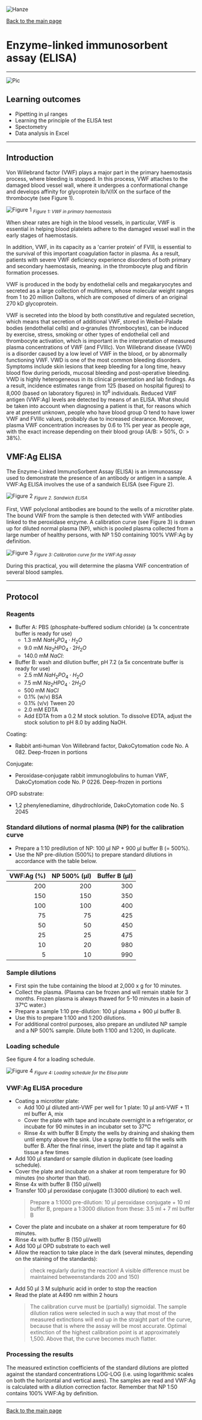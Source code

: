 ![Hanze](../hanze/hanze.png)

[Back to the main page](../index.md)

# Enzyme-linked immunosorbent assay (ELISA)

---

![Pic](./pics/impression.jfif)

## Learning outcomes
- Pipetting in μl ranges
- Learning the principle of the ELISA test
- Spectometry
- Data analysis in Excel

---

## Introduction
Von Willebrand factor (VWF) plays a major part in the primary haemostasis process, where bleeding is stopped. In this process, VWF attaches to the damaged blood vessel wall, where it undergoes a conformational change and develops affinity for glycoprotein Ib/V/IX on the surface of the thrombocyte (see Figure 1). 

![Figure 1](./pics/fig1.jpg)
*<sub>Figure 1: VWF in primary haemostasis</sub>*

When shear rates are high in the blood vessels, in particular, VWF is essential in helping blood platelets adhere to the damaged vessel wall in the early stages of haemostasis.

In addition, VWF, in its capacity as a 
'carrier protein’ of FVIII, is essential to the survival of this important coagulation factor in plasma. As a result, patients with severe VWF deficiency experience disorders of both primary and secondary haemostasis, meaning. in the thrombocyte plug and fibrin formation processes.
 
VWF is produced in the body by endothelial cells and megakaryocytes and secreted as a large collection of multimers, whose molecular weight ranges from 1 to 20 million Daltons, which are composed of dimers of an original 270 kD glycoprotein. 

VWF is secreted into the blood by both constitutive and regulated secretion, which means that secretion of additional VWF, stored in Weibel-Palade bodies (endothelial cells) and α‐granules (thrombocytes), can be induced by exercise, stress, smoking or other types of endothelial cell and thrombocyte activation, which is important in the interpretation of measured plasma concentrations of VWF (and FVIIIc).
Von Willebrand disease (VWD) is a disorder caused by a low level of VWF in the blood, or by abnormally functioning VWF. VWD is one of the most common bleeding disorders. Symptoms include skin lesions that keep bleeding for a long time, heavy blood flow during periods, mucosal bleeding and post-operative bleeding.   
VWD is highly heterogeneous in its clinical presentation and lab findings. As a result, incidence estimates range from 125 (based on hospital figures) to 8,000 (based on laboratory figures) in $10^6$ individuals. Reduced VWF antigen (VWF:Ag) levels are detected by means of an ELISA. What should be taken into account when diagnosing a patient is that, for reasons which are at present unknown, people who have blood group O tend to have lower VWF and FVIIIc values, probably due to increased clearance. Moreover, plasma VWF concentration increases by 0.6 to 1% per year as people age, with the exact increase depending on their blood group (A/B: > 50%, O: > 38%).

## VMF:Ag ELISA
The Enzyme-Linked ImmunoSorbent Assay (ELISA) is an immunoassay used to demonstrate the presence of an antibody or antigen in a sample. A VWF:Ag ELISA involves the use of a sandwich ELISA (see Figure 2).

![Figure 2](./pics/fig2.jpg)
*<sub>Figure 2. Sandwich ELISA</sub>*

First, VWF polyclonal antibodies are bound to the wells of a microtiter plate. The bound VWF from the sample is then detected with VWF antibodies linked to the peroxidase enzyme. A calibration curve (see Figure 3) is drawn up for diluted normal plasma (NP), which is pooled plasma collected from a large number of healthy persons, with NP 1:50 containing 100% VWF:Ag by definition. 

![Figure 3](./pics/fig3.jpg)
*<sub>Figure 3: Calibration curve for the VWF:Ag assay</sub>*

During this practical, you will determine the plasma VWF concentration of several blood samples.

---

## Protocol

### Reagents
- Buffer A: PBS (phosphate-buffered sodium chloride) (a 1x concentrate buffer is ready for use)
  -	1.3 mM $NaH_2PO_4 \cdot H_2O$
  -	9.0 mM $Na_2HPO_4\cdot 2H_2O$
  -	140.0 mM $NaCl$: 
- Buffer B: wash and dilution buffer, pH 7.2 (a 5x concentrate buffer is ready for use)
  -	2.5 mM $NaH_2PO_4 \cdot H_2O$
  -	7.5 mM $Na_2HPO_4\cdot 2H_2O$
  -	500 mM $NaCl$ 
  -	0.1% (w/v) BSA
  -	0.1% (v/v) Tween 20 
  -	2.0 mM  EDTA
  -	Add EDTA from a 0.2 M stock solution. To dissolve EDTA, adjust the stock solution to pH 8.0 by adding NaOH.

Coating:
-	Rabbit anti‐human Von Willebrand factor, DakoCytomation code No. A 082. Deep-frozen in portions

Conjugate:
-	Peroxidase‐conjugate rabbit immunoglobulins to human VWF, DakoCytomation code No. P 0226. Deep-frozen in portions

OPD substrate:
-	1,2 phenylenediamine, dihydrochloride, DakoCytomation code No. S 2045

### Standard dilutions of normal plasma (NP) for the calibration curve 


-	Prepare a 1:10 predilution of NP: 100 µl NP + 900 µl buffer B (= 500%).
-	Use the NP pre-dilution (500%) to prepare standard dilutions in accordance with the table below.

| VWF:Ag (%) | NP 500% (µl) |Buffer B (µl)|
|-----------:|-------------:|------------:|
|200         |200           |300          |
|150         |150           |350          |
|100         |100           |400          |
|75          |75            |425          |
|50          |50            |450          |
|25          |25            |475          |
|10          |20            |980          |
|5           |10            |990          |

### Sample dilutions
-	First spin the tube containing the blood at 2,000 x g for 10 minutes.
-	Collect the plasma. (Plasma can be frozen and will remain stable for 3 months. Frozen plasma is always thawed for 5-10 minutes in a basin of 37°C water.)
-	Prepare a sample 1:10 pre-dilution: 100 µl plasma + 900 µl buffer B.
-	Use this to prepare 1:100 and 1:200 dilutions.
-	For additional control purposes, also prepare an undiluted NP sample and a NP 500% sample. Dilute both 1:100 and 1:200, in duplicate.

### Loading schedule
See figure 4 for a loading schedule.

![Figure 4](./pics/fig4.png)
*<sub>Figure 4: Loading schedule for the Elisa plate</sub>*

### VWF:Ag ELISA procedure

- Coating a microtiter plate: 
  - Add 100 µl diluted anti‐VWF per well for 1 plate: 10 µl anti‐VWF + 11 ml buffer A, mix
  - Cover the plate with tape and incubate overnight in a refrigerator, or incubate for 90 minutes in an incubator set to 37°C
  - Rinse 4x with buffer B
    Empty the wells by draining and shaking them until empty above the sink. Use a spray bottle to fill the wells with buffer B. After the final rinse, invert the plate and tap it against a tissue a few times
- Add 100 µl standard or sample dilution in duplicate (see loading schedule). 
- Cover the plate and incubate on a shaker at room temperature for 90 minutes (no shorter than that).
- Rinse 4x with buffer B (150 µl/well)
- Transfer 100 µl peroxidase conjugate (1:3000 dilution) to each well.
  >Prepare a 1:1000 pre-dilution: 10 µl peroxidase conjugate + 10 ml buffer B, prepare a 1:3000 dilution from these: 3.5 ml + 7 ml buffer B
- Cover the plate and incubate on a shaker at room temperature for 60 minutes.
- Rinse 4x with buffer B (150 µl/well)
- Add 100 µl OPD substrate to each well
- Allow the reaction to take place in the dark (several minutes, depending on the staining of the standards): 
  >check regularly during the reaction! A visible difference must be maintained betweenstandards 200 and 150)
- Add 50 µl 3 M sulphuric acid in order to stop the reaction 
- Read the plate at A490 nm within 2 hours
  >The calibration curve must be (partially) sigmoidal. The sample dilution ratios were selected in such a way that most of the measured extinctions will end up in the straight part of the curve, because that is where the assay will be most accurate. Optimal extinction of the highest calibration point is at approximately 1,500. Above that, the curve becomes much flatter.

### Processing the results
The measured extinction coefficients of the standard dilutions are plotted against the standard concentrations LOG-LOG (i.e. using logarithmic scales on both the horizontal and vertical axes). The samples are read and VWF:Ag is calculated with a dilution correction factor. Remember that NP 1:50 contains 100% VWF:Ag by definition.

--- 

[Back to the main page](../index.md)

<script type="text/x-mathjax-config">
  MathJax.Hub.Config({
    tex2jax: {
      inlineMath: [ ['$','$'], ["\\(","\\)"] ],
      processEscapes: true
    }
  });
</script>
    
<script type="text/javascript"
        src="https://cdn.mathjax.org/mathjax/latest/MathJax.js?config=TeX-AMS-MML_HTMLorMML">
</script>